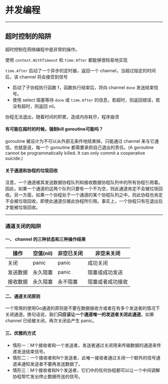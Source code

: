 # 并发编程

---

## 超时控制的陷阱

超时控制在网络编程中是非常的操作。

使用 `context.WithTimeout` 和 `time.After` 都能够很轻易地实现

`time.After` 启动了一个异步的定时器，返回一个 channel，当超过指定的时间后，该 channel 将会接受到信号

- 启动了子协程执行函数 f，函数执行结束后，将向 channel `done` 发送结束信号。
- 使用 select 阻塞等待 `done` 或 `time.After` 的信息，若超时，则返回错误，若没有超时，则返回 nil。

协程无法退出，随着时间的积累，造成内存耗尽，程序崩溃

#### 有可能在超时的时候，强制kill goroutine可能吗？

goroutine 被设计为不可以从外部无条件地结束掉，只能通过 channel 来与它通信。也就是说，每一个 goroutine 都需要承担自己退出的责任。(A goroutine cannot be programmatically killed. It can only commit a cooperative suicide.)

#### 关于通道和协程的垃圾回收

注意，一个通道被其发送数据协程队列和接收数据协程队列中的所有协程引用着。因此，如果一个通道的这两个队列只要有一个不为空，则此通道肯定不会被垃圾回收。另一方面，如果一个协程处于一个通道的某个协程队列之中，则此协程也肯定不会被垃圾回收，即使此通道仅被此协程所引用。事实上，一个协程只有在退出后才能被垃圾回收。

---

### 通道关闭的陷阱

#### 一、 channel 的三种状态和三种操作结果

| 操作  | 空值(nil) | 非空已关闭 | 非空未关闭 |
| --- | --- | --- | --- |
| 关闭  | panic | panic | 成功关闭 |
| 发送数据 | 永久阻塞 | panic | 阻塞或成功发送 |
| 接收数据 | 永久阻塞 | 永不阻塞 | 阻塞或者成功接收 |

#### 二、通道关闭原则

一个常用的使用Go通道的原则是不要在数据接收方或者在有多个发送者的情况下关闭通道。换句话说，我们**只应该让一个通道唯一的发送者关闭此通道**。如果 channel 已经被关闭，再次关闭会产生 panic。

#### 三、优雅的方式

- 情形一：M个接收者和一个发送者，发送者通过关闭用来传输数据的通道来传递发送结束信号。
- 情形二：一个接收者和N个发送者，此唯一接收者通过关闭一个额外的信号通道来通知发送者不要再发送数据了。
- 情形三：M个接收者和N个发送者，它们中的任何协程都可以让一个中间调解协程帮忙发出停止数据传送的信号。